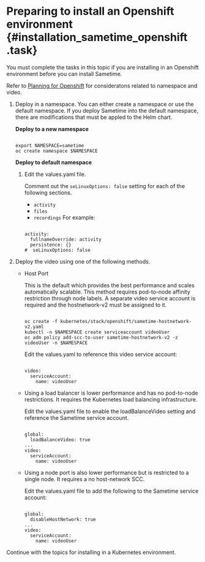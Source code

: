 # Preparing to install an Openshift environment {#installation_sametime_openshift .task}

You must complete the tasks in this topic if you are installing in an Openshift environment before you can install Sametime.

Refer to [Planning for Openshift](c_planning_openshift.md) for consideratons related to namespace and video.

1.  Deploy in a namespace. You can either create a namespace or use the default namespace. If you deploy Sametime into the default namespace, there are modifications that must be appled to the Helm chart.

    **Deploy to a new namespace**

      ``` {#codeblock_x2p_h4b_twb}
      
      export NAMESPACE=sametime
      oc create namespace $NAMESPACE
      ```

    **Deploy to default namespace**

    1.  Edit the values.yaml file.

        Comment out the `seLinuxOptions: false` setting for each of the following sections.

        -   `activity`
        -   `files`
        -   `recordings`
        For example:

        ``` {#codeblock_pvh_hgj_ywb}
        
        activity:
          fullnameOverride: activity
          persistence: {}
        #  seLinuxOptions: false
        
        ```

2.  Deploy the video using one of the following methods.

    -   Host Port

        This is the default which provides the best performance and scales automatically scalable. This method requires pod-to-node affinity restriction through node labels. A separate video service account is required and the hostnetwork-v2 must be assigned to it.

        ```
         
        oc create -f kubernetes/stack/openshift/sametime-hostnetwork-v2.yaml 
        kubectl -n $NAMESPACE create serviceaccount videoUser 
        oc adm policy add-scc-to-user sametime-hostnetwork-v2 -z videoUser -n $NAMESPACE 
        ```

        Edit the values.yaml to reference this video service account:

        ```
        
        video:
          serviceAccount:
            name: videoUser
        ```

    -   Using a load balancer is lower performance and has no pod-to-node restrictions. It requires the Kubernetes load balancing infrastructure.

        Edit the values.yaml file to enable the loadBalanceVideo setting and reference the Sametime service account.

        ```
        
        global:
          loadBalanceVideo: true
        ...
        video:
          serviceAccount:
            name: videoUser
        
        ```

    -   Using a node port is also lower performance but is restricted to a single node. It requires a no host-network SCC.

        Edit the values.yaml file to add the following to the Sametime service account:

        ```
        
        global:
          disableHostNetwork: true
        ...
        video:
          serviceAccount:
            name: videoUser
        
        ```

Continue with the topics for installing in a Kubernetes environment.

